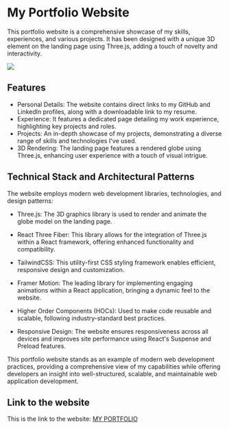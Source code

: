 # My Portfolio Website

This portfolio website is a comprehensive showcase of my skills, experiences, and various projects. It has been designed with a unique 3D element on the landing page using Three.js, adding a touch of novelty and interactivity.

<img src="https://github.com/Orphy123/Oheneba-Portfolio-Website/blob/main/images/ph1.png" />



## Features
- Personal Details: The website contains direct links to my GitHub and LinkedIn profiles, along with a downloadable link to my resume.
- Experience:  It features a dedicated page detailing my work experience, highlighting key projects and roles.
- Projects:  An in-depth showcase of my projects, demonstrating a diverse range of skills and technologies I've used.
- 3D Rendering: The landing page features a rendered globe using Three.js, enhancing user experience with a touch of visual intrigue.



## Technical Stack and Architectural Patterns

The website employs modern web development libraries, technologies, and design patterns:

- Three.js: The 3D graphics library is used to render and animate the globe model on the landing page.

- React Three Fiber: This library allows for the integration of Three.js within a React framework, offering enhanced functionality and compatibility.

- TailwindCSS: This utility-first CSS styling framework enables efficient, responsive design and customization.

- Framer Motion: The leading library for implementing engaging animations within a React application, bringing a dynamic feel to the website.

- Higher Order Components (HOCs): Used to make code reusable and scalable, following industry-standard best practices.

- Responsive Design: The website ensures responsiveness across all devices and improves site performance using React's Suspense and Preload features.

This portfolio website stands as an example of modern web development practices, providing a comprehensive view of my capabilities while offering developers an insight into well-structured, scalable, and maintainable web application development.

## Link to the website
This is the link to the website:
[MY PORTFOLIO](https://ohenebaportfolio.netlify.app/)
